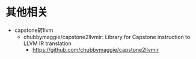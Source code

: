 # 其他相关

* capstone转llvm
  * chubbymaggie/capstone2llvmir: Library for Capstone instruction to LLVM IR translation
    * https://github.com/chubbymaggie/capstone2llvmir

